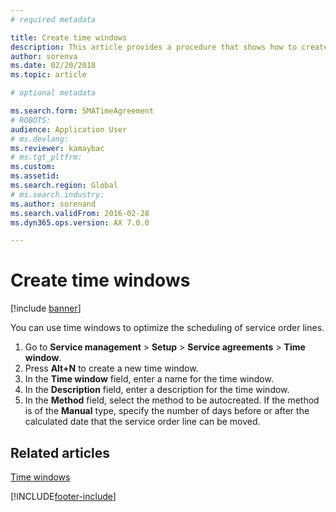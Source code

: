 ```yaml
---
# required metadata

title: Create time windows 
description: This article provides a procedure that shows how to create time windows.
author: sorenva
ms.date: 02/20/2018
ms.topic: article

# optional metadata

ms.search.form: SMATimeAgreement
# ROBOTS: 
audience: Application User
# ms.devlang: 
ms.reviewer: kamaybac
# ms.tgt_pltfrm: 
ms.custom: 
ms.assetid: 
ms.search.region: Global
# ms.search.industry: 
ms.author: sorenand
ms.search.validFrom: 2016-02-28
ms.dyn365.ops.version: AX 7.0.0

---
```


# Create time windows

[!include [banner](../includes/banner.md)]

You can use time windows to optimize the scheduling of service order lines.

1. Go to **Service management** \> **Setup** \> **Service agreements** \> **Time window**.
2. Press **Alt+N** to create a new time window.
3. In the **Time window** field, enter a name for the time window.
4. In the **Description** field, enter a description for the time window.
5. In the **Method** field, select the method to be autocreated. If the method is of the **Manual** type, specify the number of days before or after the calculated date that the service order line can be moved.

## Related articles

[Time windows](time-windows.md)


[!INCLUDE[footer-include](../../includes/footer-banner.md)]